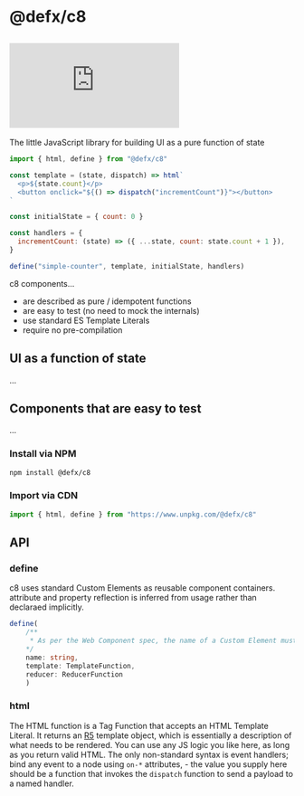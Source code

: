 # @defx/c8

## [![gzip size](https://img.badgesize.io/https://unpkg.com/@defx/c8/dist/c8.min.js?compression=gzip&label=gzip)]()

The little JavaScript library for building UI as a pure function of state

```js
import { html, define } from "@defx/c8"

const template = (state, dispatch) => html`
  <p>${state.count}</p>
  <button onclick="${() => dispatch("incrementCount")}"></button>
`

const initialState = { count: 0 }

const handlers = {
  incrementCount: (state) => ({ ...state, count: state.count + 1 }),
}

define("simple-counter", template, initialState, handlers)
```

c8 components...

- are described as pure / idempotent functions
- are easy to test (no need to mock the internals)
- use standard ES Template Literals
- require no pre-compilation

## UI as a function of state

...

## Components that are easy to test

...

### Install via NPM

```sh
npm install @defx/c8
```

### Import via CDN

```js
import { html, define } from "https://www.unpkg.com/@defx/c8"
```

## API

### define

c8 uses standard Custom Elements as reusable component containers. attribute and property reflection is inferred from usage rather than declaraed implicitly.

```ts
define(
    /**
     * As per the Web Component spec, the name of a Custom Element must be at least two words separated by a hyphen, so as to differentiate from native built-in elements
    */
    name: string,
    template: TemplateFunction,
    reducer: ReducerFunction
    )
```

### html

The HTML function is a Tag Function that accepts an HTML Template Literal. It returns an [R5](https://github.com/defx/r5) template object, which is essentially a description of what needs to be rendered. You can use any JS logic you like here, as long as you return valid HTML. The only non-standard syntax is event handlers; bind any event to a node using `on-*` attributes, - the value you supply here should be a function that invokes the `dispatch` function to send a payload to a named handler.
